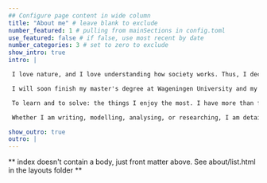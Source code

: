 ```yaml
---
## Configure page content in wide column
title: "About me" # leave blank to exclude
number_featured: 1 # pulling from mainSections in config.toml
use_featured: false # if false, use most recent by date
number_categories: 3 # set to zero to exclude
show_intro: true
intro: | 

 I love nature, and I love understanding how society works. Thus, I decided to study economics and climate to help preserving society's dearest asset: the environment.

 I will soon finish my master's degree at Wageningen University and my goal is to help find scientific, innovative solutions to cope with the consequences of human activity on the environment and the effects of climate change on our communities. 

 To learn and to solve: the things I enjoy the most. I have more than five years of work experience in a dynamic, fresh environment, which helped me build professional and soft skills. Although I am very independent in my day-to-day work, I enjoy talking to clients and colleagues to learn from them and find solutions together.

 Whether I am writing, modelling, analysing, or researching, I am detail-oriented and I have a strong work ethic. Primarily, I work on protecting what I care about.

show_outro: true
outro: |
---
```


** index doesn't contain a body, just front matter above.
See about/list.html in the layouts folder **